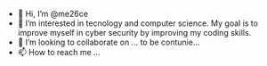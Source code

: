 - 👋 Hi, I’m @me26ce
- 👀 I’m interested in tecnology and computer science. My goal is to improve myself in cyber security by improving my coding skills. 
- 💞️ I’m looking to collaborate on ... to be contunie...
- 📫 How to reach me ...

<!---
me26ce/me26ce is a ✨ special ✨ repository because its `README.md` (this file) appears on your GitHub profile.
You can click the Preview link to take a look at your changes.
--->
